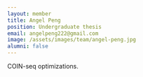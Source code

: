 ```yaml
---
layout: member
title: Angel Peng
position: Undergraduate thesis
email: angelpeng222@gmail.com
image: /assets/images/team/angel-peng.jpg
alumni: false
---
```


COIN-seq optimizations.